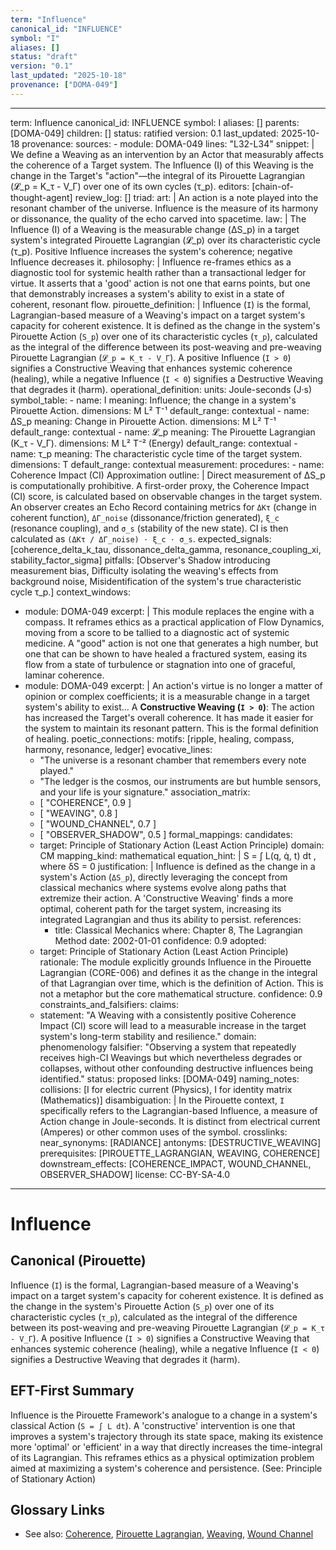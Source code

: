 ```yaml
---
term: "Influence"
canonical_id: "INFLUENCE"
symbol: "I"
aliases: []
status: "draft"
version: "0.1"
last_updated: "2025-10-18"
provenance: ["DOMA-049"]
---
```


---
term: Influence
canonical_id: INFLUENCE
symbol: I
aliases: []
parents: [DOMA-049]
children: []
status: ratified
version: 0.1
last_updated: 2025-10-18
provenance:
  sources:
    - module: DOMA-049
      lines: "L32-L34"
      snippet: |
        We define a Weaving as an intervention by an Actor that measurably affects the coherence of a Target system. The Influence (I) of this Weaving is the change in the Target's "action"—the integral of its Pirouette Lagrangian (𝓛_p = K_τ - V_Γ) over one of its own cycles (τ_p).
  editors: [chain-of-thought-agent]
  review_log: []
triad:
  art: |
    An action is a note played into the resonant chamber of the universe. Influence is the measure of its harmony or dissonance, the quality of the echo carved into spacetime.
  law: |
    The Influence (I) of a Weaving is the measurable change (ΔS_p) in a target system's integrated Pirouette Lagrangian (𝓛_p) over its characteristic cycle (τ_p). Positive Influence increases the system's coherence; negative Influence decreases it.
  philosophy: |
    Influence re-frames ethics as a diagnostic tool for systemic health rather than a transactional ledger for virtue. It asserts that a 'good' action is not one that earns points, but one that demonstrably increases a system's ability to exist in a state of coherent, resonant flow.
pirouette_definition: |
  Influence (`I`) is the formal, Lagrangian-based measure of a Weaving's impact on a target system's capacity for coherent existence. It is defined as the change in the system's Pirouette Action (`S_p`) over one of its characteristic cycles (`τ_p`), calculated as the integral of the difference between its post-weaving and pre-weaving Pirouette Lagrangian (`𝓛_p = K_τ - V_Γ`). A positive Influence (`I > 0`) signifies a Constructive Weaving that enhances systemic coherence (healing), while a negative Influence (`I < 0`) signifies a Destructive Weaving that degrades it (harm).
operational_definition:
  units: Joule-seconds (J·s)
  symbol_table:
    - name: I
      meaning: Influence; the change in a system's Pirouette Action.
      dimensions: M L² T⁻¹
      default_range: contextual
    - name: ΔS_p
      meaning: Change in Pirouette Action.
      dimensions: M L² T⁻¹
      default_range: contextual
    - name: 𝓛_p
      meaning: The Pirouette Lagrangian (K_τ - V_Γ).
      dimensions: M L² T⁻² (Energy)
      default_range: contextual
    - name: τ_p
      meaning: The characteristic cycle time of the target system.
      dimensions: T
      default_range: contextual
  measurement:
    procedures:
      - name: Coherence Impact (CI) Approximation
        outline: |
          Direct measurement of ΔS_p is computationally prohibitive. A first-order proxy, the Coherence Impact (CI) score, is calculated based on observable changes in the target system. An observer creates an Echo Record containing metrics for `ΔKτ` (change in coherent function), `ΔΓ_noise` (dissonance/friction generated), `ξ_c` (resonance coupling), and `σ_s` (stability of the new state). CI is then calculated as `(ΔKτ / ΔΓ_noise) ⋅ ξ_c ⋅ σ_s`.
        expected_signals: [coherence_delta_k_tau, dissonance_delta_gamma, resonance_coupling_xi, stability_factor_sigma]
        pitfalls: [Observer's Shadow introducing measurement bias, Difficulty isolating the weaving's effects from background noise, Misidentification of the system's true characteristic cycle τ_p.]
context_windows:
  - module: DOMA-049
    excerpt: |
      This module replaces the engine with a compass. It reframes ethics as a practical application of Flow Dynamics, moving from a score to be tallied to a diagnostic act of systemic medicine. A "good" action is not one that generates a high number, but one that can be shown to have healed a fractured system, easing its flow from a state of turbulence or stagnation into one of graceful, laminar coherence.
  - module: DOMA-049
    excerpt: |
      An action's virtue is no longer a matter of opinion or complex coefficients; it is a measurable change in a target system's ability to exist... A **Constructive Weaving (`I > 0`)**: The action has increased the Target's overall coherence. It has made it easier for the system to maintain its resonant pattern. This is the formal definition of healing.
poetic_connections:
  motifs: [ripple, healing, compass, harmony, resonance, ledger]
  evocative_lines:
    - "The universe is a resonant chamber that remembers every note played."
    - "The ledger is the cosmos, our instruments are but humble sensors, and your life is your signature."
  association_matrix:
    - [ "COHERENCE", 0.9 ]
    - [ "WEAVING", 0.8 ]
    - [ "WOUND_CHANNEL", 0.7 ]
    - [ "OBSERVER_SHADOW", 0.5 ]
formal_mappings:
  candidates:
    - target: Principle of Stationary Action (Least Action Principle)
      domain: CM
      mapping_kind: mathematical
      equation_hint: |
        S = ∫ L(q, q̇, t) dt , where δS = 0
      justification: |
        Influence is defined as the change in a system's Action (`ΔS_p`), directly leveraging the concept from classical mechanics where systems evolve along paths that extremize their action. A 'Constructive Weaving' finds a more optimal, coherent path for the target system, increasing its integrated Lagrangian and thus its ability to persist.
      references:
        - title: Classical Mechanics
          where: Chapter 8, The Lagrangian Method
          date: 2002-01-01
      confidence: 0.9
  adopted:
    - target: Principle of Stationary Action (Least Action Principle)
      rationale: The module explicitly grounds Influence in the Pirouette Lagrangian (CORE-006) and defines it as the change in the integral of that Lagrangian over time, which is the definition of Action. This is not a metaphor but the core mathematical structure.
      confidence: 0.9
constraints_and_falsifiers:
  claims:
    - statement: "A Weaving with a consistently positive Coherence Impact (CI) score will lead to a measurable increase in the target system's long-term stability and resilience."
      domain: phenomenology
      falsifier: "Observing a system that repeatedly receives high-CI Weavings but which nevertheless degrades or collapses, without other confounding destructive influences being identified."
      status: proposed
      links: [DOMA-049]
naming_notes:
  collisions: [I for electric current (Physics), I for identity matrix (Mathematics)]
  disambiguation: |
    In the Pirouette context, `I` specifically refers to the Lagrangian-based Influence, a measure of Action change in Joule-seconds. It is distinct from electrical current (Amperes) or other common uses of the symbol.
crosslinks:
  near_synonyms: [RADIANCE]
  antonyms: [DESTRUCTIVE_WEAVING]
  prerequisites: [PIROUETTE_LAGRANGIAN, WEAVING, COHERENCE]
  downstream_effects: [COHERENCE_IMPACT, WOUND_CHANNEL, OBSERVER_SHADOW]
license: CC-BY-SA-4.0
---

# Influence

## Canonical (Pirouette)
Influence (`I`) is the formal, Lagrangian-based measure of a Weaving's impact on a target system's capacity for coherent existence. It is defined as the change in the system's Pirouette Action (`S_p`) over one of its characteristic cycles (`τ_p`), calculated as the integral of the difference between its post-weaving and pre-weaving Pirouette Lagrangian (`𝓛_p = K_τ - V_Γ`). A positive Influence (`I > 0`) signifies a Constructive Weaving that enhances systemic coherence (healing), while a negative Influence (`I < 0`) signifies a Destructive Weaving that degrades it (harm).

## EFT-First Summary
Influence is the Pirouette Framework's analogue to a change in a system's classical Action (`S = ∫ L dt`). A 'constructive' intervention is one that improves a system's trajectory through its state space, making its existence more 'optimal' or 'efficient' in a way that directly increases the time-integral of its Lagrangian. This reframes ethics as a physical optimization problem aimed at maximizing a system's coherence and persistence. (See: Principle of Stationary Action)

## Glossary Links
- See also: [Coherence](...), [Pirouette Lagrangian](...), [Weaving](...), [Wound Channel](...)